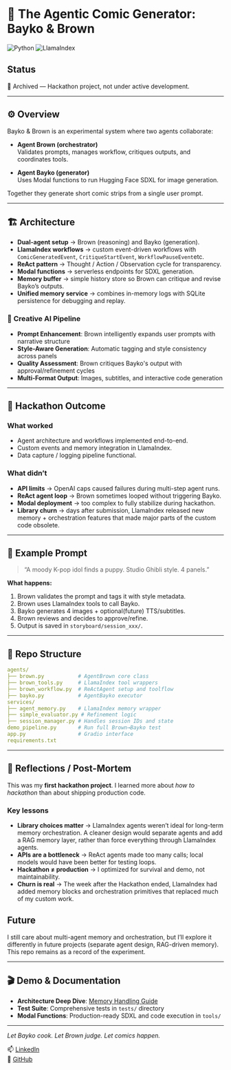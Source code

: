 # 🎨 The Agentic Comic Generator: Bayko & Brown

![Python](https://img.shields.io/badge/language-python-blue)
![LlamaIndex](https://img.shields.io/badge/orchestrator-LlamaIndex-9cf)

## Status

🛑 Archived — Hackathon project, not under active development.

---

## ⚙️ Overview

Bayko & Brown is an experimental system where two agents collaborate:

- **Agent Brown (orchestrator)**  
  Validates prompts, manages workflow, critiques outputs, and coordinates tools.

- **Agent Bayko (generator)**  
  Uses Modal functions to run Hugging Face SDXL for image generation.

Together they generate short comic strips from a single user prompt.

---

## 🏗️ Architecture

- **Dual-agent setup** → Brown (reasoning) and Bayko (generation).
- **LlamaIndex workflows** → custom event-driven workflows with `ComicGeneratedEvent`, `CritiqueStartEvent`, `WorkflowPauseEvent`etc.
- **ReAct pattern** → Thought / Action / Observation cycle for transparency.
- **Modal functions** → serverless endpoints for SDXL generation.
- **Memory buffer** → simple history store so Brown can critique and revise Bayko’s outputs.
- **Unified memory service** → combines in-memory logs with SQLite persistence for debugging and replay.

### 🎨 **Creative AI Pipeline**

- **Prompt Enhancement**: Brown intelligently expands user prompts with narrative structure
- **Style-Aware Generation**: Automatic tagging and style consistency across panels
- **Quality Assessment**: Brown critiques Bayko's output with approval/refinement cycles
- **Multi-Format Output**: Images, subtitles, and interactive code generation

---

## 🚧 Hackathon Outcome

### What worked

- Agent architecture and workflows implemented end-to-end.
- Custom events and memory integration in LlamaIndex.
- Data capture / logging pipeline functional.

### What didn’t

- **API limits** → OpenAI caps caused failures during multi-step agent runs.
- **ReAct agent loop** → Brown sometimes looped without triggering Bayko.
- **Modal deployment** → too complex to fully stabilize during hackathon.
- **Library churn** → days after submission, LlamaIndex released new memory + orchestration features that made major parts of the custom code obsolete.

---

## 📸 Example Prompt

> “A moody K-pop idol finds a puppy. Studio Ghibli style. 4 panels.”

**What happens:**

1. Brown validates the prompt and tags it with style metadata.
2. Brown uses LlamaIndex tools to call Bayko.
3. Bayko generates 4 images + optional(future) TTS/subtitles.
4. Brown reviews and decides to approve/refine.
5. Output is saved in `storyboard/session_xxx/`.

---

## 📂 Repo Structure

```yaml
agents/
├── brown.py           # AgentBrown core class
├── brown_tools.py     # LlamaIndex tool wrappers
├── brown_workflow.py  # ReActAgent setup and toolflow
├── bayko.py           # AgentBayko executor
services/
├── agent_memory.py    # LlamaIndex memory wrapper
├── simple_evaluator.py # Refinement logic
├── session_manager.py # Handles session IDs and state
demo_pipeline.py       # Run full Brown→Bayko test
app.py                 # Gradio interface
requirements.txt
```

---

## 🔮 Reflections / Post-Mortem

This was my **first hackathon project**. I learned more about _how to hackathon_ than about shipping production code.

### Key lessons

- **Library choices matter** → LlamaIndex agents weren’t ideal for long-term memory orchestration. A cleaner design would separate agents and add a RAG memory layer, rather than force everything through LlamaIndex agents.
- **APIs are a bottleneck** → ReAct agents made too many calls; local models would have been better for testing loops.
- **Hackathon ≠ production** → I optimized for survival and demo, not maintainability.
- **Churn is real** → The week after the Hackathon ended, LlamaIndex had added memory blocks and orchestration primitives that replaced much of my custom work.

## Future

I still care about multi-agent memory and orchestration, but I’ll explore it differently in future projects (separate agent design, RAG-driven memory). This repo remains as a record of the experiment.

---

## 🎬 **Demo & Documentation**

- **Architecture Deep Dive**: [Memory Handling Guide](./memory_handling.md)
- **Test Suite**: Comprehensive tests in `tests/` directory
- **Modal Functions**: Production-ready SDXL and code execution in `tools/`

---

_Let Bayko cook. Let Brown judge. Let comics happen._

📫 [LinkedIn](https://www.linkedin.com/in/ramsikalia/)  
🔗 [GitHub](https://github.com/Ramsi-K)
